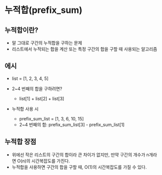 # 누적합(prefix_sum)

## 누적합이란?

- 말 그대로 구간의 누적합을 구하는 문제
- 리스트에서 누적되는 합을 계산 또는 특정 구간의 합을 구할 때 사용되는 알고리즘

## 에시
- list = [1, 2, 3, 4, 5]
- 2~4 번째의 합을 구하려면?
  - list[1] + list[2] + list[3]

- 누적합 사용 시
  - prefix_sum_list = [1, 3, 6, 10, 15]
  - 2~4 번째의 합: prefix_sum_list[3] - prefix_sum_list[1]

## 누적합 장점
- 위에선 작은 리스트의 구간의 합이라 큰 차이가 없지만, 만약 구간의 개수가 n개라면 O(n)의 시간복잡도를 가진다.
- 누적합을 사용하면 구간의 합을 구할 때, O(1)의 시간복잡도를 가질 수 있다.
